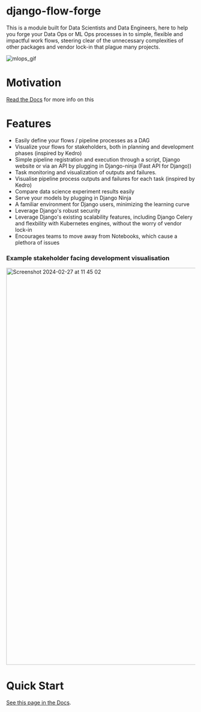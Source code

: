 # django-flow-forge

This is a module built for Data Scientists and Data Engineers, here to help you forge your Data Ops or ML Ops processes in to simple, flexible and impactful work flows, steering clear of the unnecessary complexities of other packages and vendor lock-in that plague many projects.

![mlops_gif](https://github.com/eddyojb88/django-flow-forge/assets/22086433/9ea13500-2019-4145-995f-1fd855f51c74)

# Motivation

[Read the Docs](https://eddyojb88.github.io/django-flow-forge/) for more info on this

# Features

- Easily define your flows / pipeline processes as a DAG
- Visualize your flows for stakeholders, both in planning and development phases (inspired by Kedro)
- Simple pipeline registration and execution through a script, Django website or via an API by plugging in Django-ninja (Fast API for Django))
- Task monitoring and visualization of outputs and failures.
- Visualise pipeline process outputs and failures for each task (inspired by Kedro)
- Compare data science experiment results easily
- Serve your models by plugging in Django Ninja
- A familiar environment for Django users, minimizing the learning curve
- Leverage Django's robust security
- Leverage Django's existing scalability features, including Django Celery and flexbility with Kubernetes engines, without the worry of vendor lock-in
- Encourages teams to move away from Notebooks, which cause a plethora of issues

### Example stakeholder facing development visualisation 

<img width="1057" alt="Screenshot 2024-02-27 at 11 45 02" src="https://github.com/eddyojb88/django-flow-forge/assets/22086433/36e80d55-4968-40e1-bf73-9eaef5247a8f">

# Quick Start

[See this page in the Docs](https://eddyojb88.github.io/django-flow-forge/installation/).
